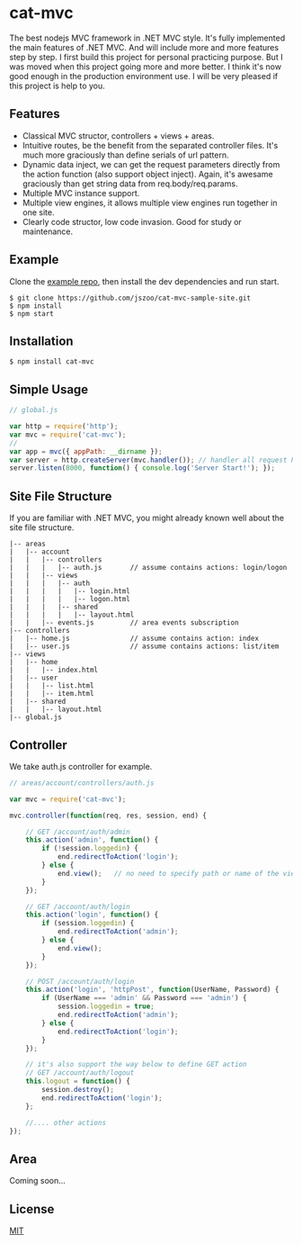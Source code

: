cat-mvc
=======

The best nodejs MVC framework in .NET MVC style. It's fully implemented the main features of .NET MVC. And will include more and more features step by step. I first build this project for personal practicing purpose. But I was moved when this project going more and more better. I think it's now good enough in the production environment use. I will be very pleased if this project is help to you.

Features
---------

+ Classical MVC structor, controllers + views + areas.
+ Intuitive routes, be the benefit from the separated controller files. It's much more graciously than define serials of url pattern.
+ Dynamic data inject, we can get the request parameters directly from the action function (also support object inject). Again, it's awesame graciously than get string data from req.body/req.params.
+ Multiple MVC instance support.
+ Multiple view engines, it allows multiple view engines run together in one site.
+ Clearly code structor, low code invasion. Good for study or maintenance.

Example
--------

Clone the [example repo](https://github.com/jszoo/cat-mvc-sample-site.git), then install the dev dependencies and run start.
```shell
$ git clone https://github.com/jszoo/cat-mvc-sample-site.git
$ npm install
$ npm start
```

Installation
-------------

```shell
$ npm install cat-mvc
```

Simple Usage
------------

```javascript
// global.js

var http = require('http');
var mvc = require('cat-mvc');
//
var app = mvc({ appPath: __dirname });
var server = http.createServer(mvc.handler()); // handler all request here
server.listen(8000, function() { console.log('Server Start!'); });
```

Site File Structure
--------------------

If you are familiar with .NET MVC, you might already known well about the site file structure.

```
|-- areas
|   |-- account
|   |   |-- controllers
|   |   |   |-- auth.js       // assume contains actions: login/logon
|   |   |-- views
|   |   |   |-- auth
|   |   |   |   |-- login.html
|   |   |   |   |-- logon.html
|   |   |   |-- shared
|   |   |   |   |-- layout.html
|   |   |-- events.js         // area events subscription
|-- controllers
|   |-- home.js               // assume contains action: index
|   |-- user.js               // assume contains actions: list/item
|-- views
|   |-- home
|   |   |-- index.html
|   |-- user
|   |   |-- list.html
|   |   |-- item.html
|   |-- shared
|   |   |-- layout.html
|-- global.js
```

Controller
-----------

We take auth.js controller for example.

```javascript
// areas/account/controllers/auth.js

var mvc = require('cat-mvc');

mvc.controller(function(req, res, session, end) {

    // GET /account/auth/admin
    this.action('admin', function() {
        if (!session.loggedin) {
            end.redirectToAction('login');
        } else {
            end.view();   // no need to specify path or name of the view file when the view name is same to action name
        }
    });

    // GET /account/auth/login
    this.action('login', function() {
        if (session.loggedin) {
            end.redirectToAction('admin');
        } else {
            end.view();
        }
    });

    // POST /account/auth/login
    this.action('login', 'httpPost', function(UserName, Password) {
        if (UserName === 'admin' && Password === 'admin') {
            session.loggedin = true;
            end.redirectToAction('admin');
        } else {
            end.redirectToAction('login');
        }
    });

    // it's also support the way below to define GET action
    // GET /account/auth/logout
    this.logout = function() {
        session.destroy();
        end.redirectToAction('login');
    };

    //.... other actions
});
```

Area
--------

Coming soon...


License 
--------

[MIT](LICENSE)
